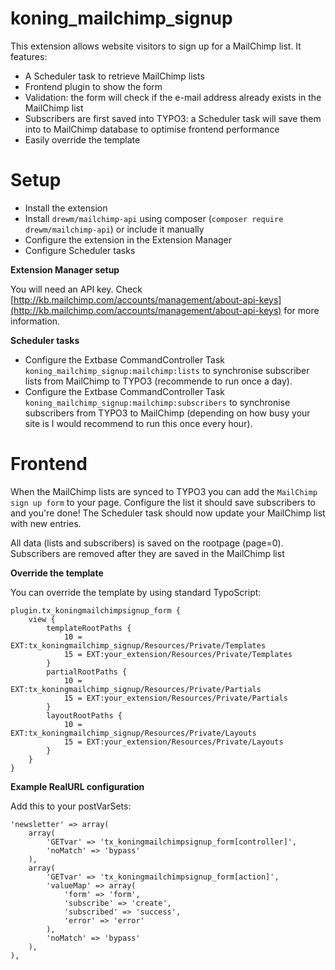 # koning_mailchimp_signup

This extension allows website visitors to sign up for a MailChimp list. It features:

- A Scheduler task to retrieve MailChimp lists
- Frontend plugin to show the form
- Validation: the form will check if the e-mail address already exists in the MailChimp list
- Subscribers are first saved into TYPO3: a Scheduler task will save them into to MailChimp database to optimise frontend performance
- Easily override the template

# Setup

- Install the extension
- Install ``drewm/mailchimp-api`` using composer (``composer require drewm/mailchimp-api``) or include it manually
- Configure the extension in the Extension Manager
- Configure Scheduler tasks

**Extension Manager setup**

You will need an API key. Check [http://kb.mailchimp.com/accounts/management/about-api-keys](http://kb.mailchimp.com/accounts/management/about-api-keys) for more information.

**Scheduler tasks**

- Configure the Extbase CommandController Task ``koning_mailchimp_signup:mailchimp:lists`` to synchronise subscriber lists from MailChimp to TYPO3 (recommende to run once a day).
- Configure the Extbase CommandController Task ``koning_mailchimp_signup:mailchimp:subscribers`` to synchronise subscribers from TYPO3 to MailChimp (depending on how busy your site is I would recommend to run this once every hour).

# Frontend

When the MailChimp lists are synced to TYPO3 you can add the ``MailChimp sign up form`` to your page. Configure the list it should save subscribers to and you're done! The Scheduler task should now update your MailChimp list with new entries.

All data (lists and subscribers) is saved on the rootpage (page=0). Subscribers are removed after they are saved in the MailChimp list

**Override the template**

You can override the template by using standard TypoScript:

    plugin.tx_koningmailchimpsignup_form {
        view {
            templateRootPaths {
                10 = EXT:tx_koningmailchimp_signup/Resources/Private/Templates
                15 = EXT:your_extension/Resources/Private/Templates
            }
            partialRootPaths {
                10 = EXT:tx_koningmailchimp_signup/Resources/Private/Partials
                15 = EXT:your_extension/Resources/Private/Partials
            }
            layoutRootPaths {
                10 = EXT:tx_koningmailchimp_signup/Resources/Private/Layouts
                15 = EXT:your_extension/Resources/Private/Layouts
            }
        }
    }

**Example RealURL configuration**

Add this to your postVarSets:

    'newsletter' => array(
        array(
            'GETvar' => 'tx_koningmailchimpsignup_form[controller]',
            'noMatch' => 'bypass'
        ),
        array(
            'GETvar' => 'tx_koningmailchimpsignup_form[action]',
            'valueMap' => array(
                'form' => 'form',
                'subscribe' => 'create',
                'subscribed' => 'success',
                'error' => 'error'
            ),
            'noMatch' => 'bypass'
        ),
    ),
